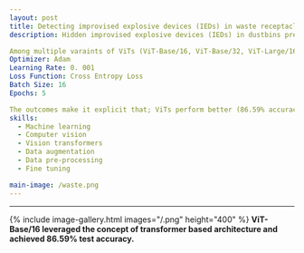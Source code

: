 ```yaml
---
layout: post
title: Detecting improvised explosive devices (IEDs) in waste receptacle using vision transformer (ViT).
description: Hidden improvised explosive devices (IEDs) in dustbins present major hazards to the lives of the populace. This project was intended to develop an advanced AI algorithm to detect explosives within waste bins using Vision Transformers (ViTs). In this work I, gathered quality database of images which includes IEDs and non-IEDs images, identified suitable algorithm of deep learning to detect IEDs in dustbins effectively, fine-tuned pretrained ViT, and trained model for multiple classes of wastes so it can detect IED among these classes. 

Among multiple varaints of ViTs (ViT-Base/16, ViT-Base/32, ViT-Large/16, ViT-Large/32, and Vit-Huge/14), I chose ViT-Base/16 and fine-tuned as follows;
Optimizer: Adam 
Learning Rate: 0. 001 
Loss Function: Cross Entropy Loss
Batch Size: 16 
Epochs: 5

The outcomes make it explicit that; ViTs perform better (86.59% accuracy) in capturing the global information in an image as compared to CNNs.
skills: 
  - Machine learning
  - Computer vision
  - Vision transformers
  - Data augmentation
  - Data pre-processing
  - Fine tuning

main-image: /waste.png
---
```


---
{% include image-gallery.html images="/.png" height="400" %}
**ViT-Base/16 leveraged the concept of transformer based architecture and achieved 86.59% test accuracy.**

